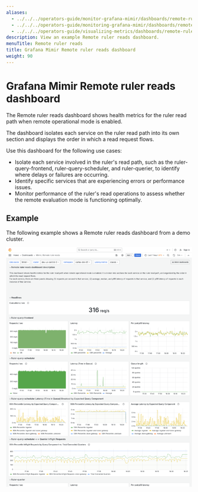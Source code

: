 ```yaml
---
aliases:
  - ../../../operators-guide/monitor-grafana-mimir/dashboards/remote-ruler-reads/
  - ../../../operators-guide/monitoring-grafana-mimir/dashboards/remote-ruler-reads/
  - ../../../operators-guide/visualizing-metrics/dashboards/remote-ruler-reads/
description: View an example Remote ruler reads dashboard.
menuTitle: Remote ruler reads
title: Grafana Mimir Remote ruler reads dashboard
weight: 90
---
```


<!-- Note: This topic is mounted in the GEM documentation. Ensure that all updates are also applicable to GEM. -->

# Grafana Mimir Remote ruler reads dashboard

The Remote ruler reads dashboard shows health metrics for the ruler read path when remote operational mode is enabled.

The dashboard isolates each service on the ruler read path into its own section and displays the order in which a read request flows.

Use this dashboard for the following use cases:

- Isolate each service involved in the ruler's read path, such as the ruler-query-frontend, ruler-query-scheduler, and ruler-querier, to identify where delays or failures are occurring.
- Identify specific services that are experiencing errors or performance issues.
- Monitor performance of the ruler's read operations to assess whether the remote evaluation mode is functioning optimally.

## Example

The following example shows a Remote ruler reads dashboard from a demo cluster.

![Grafana Mimir Remote ruler reads dashboard](mimir-remote-ruler-reads.png)
